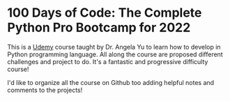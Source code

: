 # 100 Days of Code: The Complete Python Pro Bootcamp for 2022

This is a [Udemy](https://www.udemy.com/course/100-days-of-code/) course taught by Dr. Angela Yu to learn how to develop in Python programming language. All along the course are proposed different challenges and project to do. It's a fantastic and progressive difficulty course! 

I'd like to organize all the course on Github too adding helpful notes and comments to the projects!
